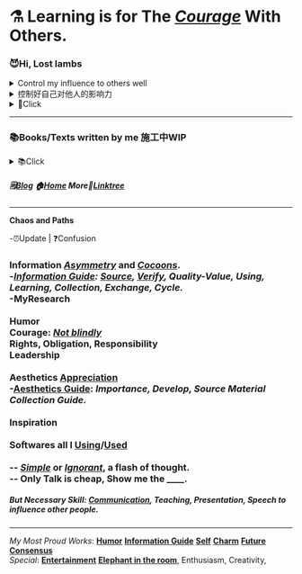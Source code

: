 # ⚗️ Learning is for The *[Courage](AAAA)* With Others.
### 😈Hi, Lost lambs <br/>
<details>
  <summary>Control my influence to others well</summary>
  
  [My limitations](AAAA), Limitations of language, Staged limitations of others  
「Elephant in the room」myth
  </details>
  <details>
  <summary>控制好自己对他人的影响力</summary>
  
[我的局限性](AAAA) 语言的局限性 他人理解能力的阶段性局限  
「房间里的大象」
</details>
<details>
  <summary>💬Click</summary>
  
***[My limitations](AAAA); Courage, Initiative and Awareness to Assume [Responsibility](AAAA).*** **[society](AAAA), [family](AAAA), [etc](AAAA).**   
🤝Credit is productivity.🤔Creativity is positive status-quo negation?—**[📅My Work TimeLine](AAAA)**  
🎭Don't be too rational to enjoy things like art in [culture](AAAA), just feel it.—**[💠Culture Myth](AAAA)**   
👻Life and education need humor and entertainment too.—***[Why is humor important and bulids it](AAAA)***  
💬Infer by essence and information gap to face the confusion and anxiety.—***[Reading Habits Myth](AAAA)***  
❤️The things you chain yourself to, are the things that set you free.—***[Will ask for forgiveness](AAAA)***  
🌎Even if only malicious voices remain, don't ignore kind people.—***[How can we preserve kindness](AAAA)***  
🕯️Time flies so fast, we will meet again.💞Intimate to others.—***[How and Why 亲密关系事纷说](AAAA)***  
<br/><br/>
***“Life will offer you a diminishing number of opportunities to show how smart you are, ”***  
***“But it will offer an infinite number of occasions that require kindness, mercy, grace, sensitivity, sympathy, generosity and love.”***  
</details>

---

### 📚Books/Texts written by me 施工中WIP
<details>
  <summary>📚Click</summary>
  <br/><br/><br/>
  
！和纯粹技术不同，没人能告诉我这些的思考是否具有**意义**-请阅读 **[我的局限性](AAAA)** 必须强调因为**信息差和茧房**存在  
！包括技术衍生的管理学等等部分  
！其中部分问题不愿意、不想、甚至害怕、恐惧去思考这些问题是正常的  
！请**带着怀疑**阅读我的拙作，不要**人云亦云**或**全盘否定**  
⚠️**充分或必要条件**为复杂情况推理的基本原则和结果，必须再次强调因为**信息差和茧房**存在  

⚠️正式开始前确保阅读本 README 开头的 **控制好自己对他人的影响力**⚠️   
⚠️以及后半部的**Chaos and Paths**的几个部分⚠️

**如何*实践*得出与*验证*以下各版块内容-我的做法**

**Cognition-认知——Courage:面对困惑与未知的痛苦**  
| 从「游戏」聊起的认知概念以及遗忘的意义 | 认知新事物的上限拓宽与下限保证 | ***[遗忘](AAAA)*** | [人民的朴素认知](AAAA)   
| 充分必要条件与逻辑 | 「逻辑反推」的难点与条件全貌的还原 | 完全正确的数据与错误结论|  
| 史政经哲预科知识/通识 |  
| 变得冷漠沉默或幽默 | 历史以及逻辑细节 | 微观经济学 | 宏观经济学 | 哲学 | 认知自我 | 撕碎自己才能解读他人 |  
**！！！难以名状类**——Asymmetry and Cocoons的落实  
| 见证社会生活的挣扎 | 时间与体感的老化 | 高估与低估所处时代进程 |  
| 14亿是一个多么庞大的数字 | 如何判定某事件的影响力 |  
| 于00后乃至近几代人为何难以承担社会运行及和解决其实际问题的迷思 | 人口方面 | 文化方面 | 经济方面 | 其他方面 |  
| 教育拔苗助长的现象与各国家的无奈 |  

**Creative Work Talk-聊聊创作和教学——Courage: Not blindly**  
| 从解读他人作品开始 | 再一次撕碎自己以解读他人作品 | 主观与客观各自必要性与统一 |  
| 设计原则 | 设计思想-Ideology | 设计模式 |  
| 教学/教学的制作与创作的不同 | 难与初学者再共情？ | 补救以及如何记住自己初学时的心态 |  
| 角色塑造 | 如何尽可能代入想象笔下角色 | 需要艺术处理导致难以带入想象的角色 |  
| 
| 留白的必要性、重要性、意义与难点等等 | 是否留白的纠结心态与克服|  

**Reviews**  
|| [文学书评](AAAA) || [Galgame](AAAA) ||  
| [境界線上のホライゾン](AAAA) | [其他冷门推荐](AAAA) |  
| 💠[Type-Moon @My view](AAAA), [魔法使いの夜](AAAA), [空の境界](AAAA) |  
| [Others](AAAA) |  
(In no particular order LOL)  

**Guides**  
| [炼药与烹饪](AAAA) | [高价优质的产品怎么找](AAAA) | [二手市场](AAAA) |  

**Tech** (sort by considered)  

<details>
  <summary>WIP</summary>
  
—**[行业气氛的主动理解调控以及新人的培养](AAAA)**WIP  
—**[认为他人无法欣赏所以妥协或敷衍是种"傲慢"](AAAA)**WIP  
—**[技术管理体系](AAAA)** 资本   
—**[技术选择](AAAA)** 投入，产出   
—**[过于或只投入技术是一种逃避](AAAA)**  
</details>

**Others**

<details>
  <summary>WIP</summary>
    
—**[不要用单一观点解释社会现象](AAAA)** 回音廊效应  
—**[充分、必要条件与现象的解释](AAAA)**  
—**[选择与系统的上限与下限](AAAA)**  
</details>
<details>
  <summary>Other Little Thoughts</summary>
🍃Anger is easy, but same to forget.<br/>
🛡️Guarding the bottom line of everything.<br/>
🔥Let's do something for our lovely worlds, again and again.
</details>
</details>

##### 🗒️[Blog](XXXX) 🏠[Home](https://steamcommunity.com/profiles/76561198179920187) More🌿[Linktree](https://linktr.ee/) 

---
**Chaos and Paths**  

-⏰Update | ❓Confusion

### Information *[Asymmetry](AAAA)* and *[Cocoons](AAAA)*.<br/> -*[Information Guide](AAAA): [Source](AAAA), [Verify](AAAA), Quality-Value, Using, Learning, Collection, Exchange, Cycle.*<br/>-MyResearch<br/><br/>Humor<br/>Courage: *[Not blindly](AAAA)* <br/>Rights,  Obligation, Responsibility<br/>Leadership<br/><br/>Aesthetics [Appreciation](AAAA)<br/>-[Aesthetics Guide](AAAA): *Importance, Develop, Source Material Collection Guide.*<br/><br/>Inspiration<br/><br/>Softwares all I [Using](AAAA)/[Used](AAAA)<br/><br/>-- *[Simple](https://github.com/VoluntieTsai/Humor)* or *[Ignorant](AAAA)*, a flash of thought. <br/>-- Only Talk is cheap, Show me the ____.
##### But Necessary Skill: *[Communication](AAAA)*, Teaching, Presentation, Speech to influence other people.
---
*My Most Proud Works*: **[Humor](https://github.com/VoluntieTsai/Humor)** **[Information Guide](https://github.com/VoluntieTsai/Humor)** **[Self](https://github.com/VoluntieTsai/Humor)** **[Charm](https://github.com/VoluntieTsai/Humor)** **[Future Consensus](https://github.com/VoluntieTsai/Humor)**  
*Special*: **[Entertainment](https://github.com/VoluntieTsai/Humor)** **[Elephant in the room](https://github.com/VoluntieTsai/Humor)**, Enthusiasm, Creativity,
